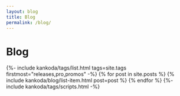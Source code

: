 ```yaml
---
layout: blog
title: Blog
permalink: /blog/
---
```


<h1>Blog</h1>

<div class="blog list">
    {%- include kankoda/tags/list.html tags=site.tags firstmost="releases,pro,promos" -%}
    {% for post in site.posts %}
    {% include kankoda/blog/list-item.html post=post %}
    {% endfor %}
    {%- include kankoda/tags/scripts.html -%}
</div>